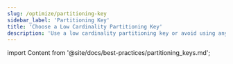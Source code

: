 ```yaml
---
slug: /optimize/partitioning-key
sidebar_label: 'Partitioning Key'
title: 'Choose a Low Cardinality Partitioning Key'
description: 'Use a low cardinality partitioning key or avoid using any partitioning key for your table.'
---
```


import Content from '@site/docs/best-practices/partitioning_keys.md';

<Content />
